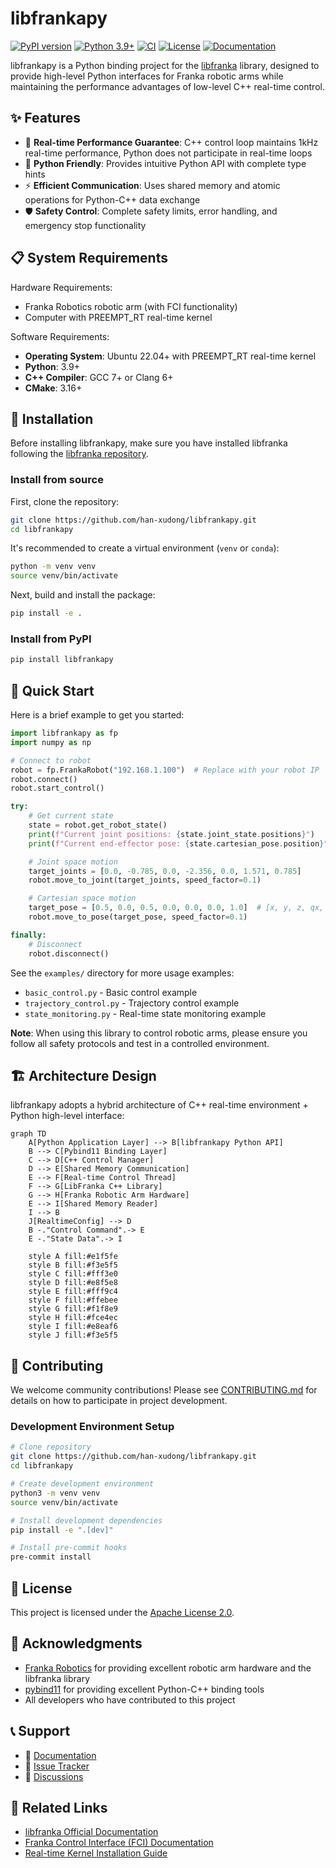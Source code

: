 # libfrankapy

 [![PyPI version](https://img.shields.io/pypi/v/libfrankapy?color=3776AB)](https://pypi.org/project/libfrankapy/) [![Python 3.9+](https://img.shields.io/badge/python-3.9+-3776AB)](https://www.python.org/downloads/) [![CI](https://img.shields.io/github/actions/workflow/status/han-xudong/libfrankapy/ci.yml?label=CI)](https://github.com/han-xudong/libfrankapy/actions) [![License](https://img.shields.io/badge/License-Apache%202.0-3DA639)](https://opensource.org/licenses/Apache-2.0) [![Documentation](https://img.shields.io/badge/Documentation-newest-5C73E7)](https://han-xudong.github.io/libfrankapy/)

libfrankapy is a Python binding project for the [libfranka](https://github.com/frankarobotics/libfranka) library, designed to provide high-level Python interfaces for Franka robotic arms while maintaining the performance advantages of low-level C++ real-time control.

## ✨ Features

- 🚀 **Real-time Performance Guarantee**: C++ control loop maintains 1kHz real-time performance, Python does not participate in real-time loops
- 🐍 **Python Friendly**: Provides intuitive Python API with complete type hints
- ⚡ **Efficient Communication**: Uses shared memory and atomic operations for Python-C++ data exchange
- 🛡️ **Safety Control**: Complete safety limits, error handling, and emergency stop functionality

## 📋 System Requirements

Hardware Requirements:

- Franka Robotics robotic arm (with FCI functionality)
- Computer with PREEMPT_RT real-time kernel

Software Requirements:

- **Operating System**: Ubuntu 22.04+ with PREEMPT_RT real-time kernel
- **Python**: 3.9+
- **C++ Compiler**: GCC 7+ or Clang 6+
- **CMake**: 3.16+

## 🚀 Installation

Before installing libfrankapy, make sure you have installed libfranka following the [libfranka repository](https://github.com/frankarobotics/libfranka).

### Install from source

First, clone the repository:

```bash
git clone https://github.com/han-xudong/libfrankapy.git
cd libfrankapy
```

It's recommended to create a virtual environment (`venv` or `conda`):

```bash
python -m venv venv
source venv/bin/activate
```

Next, build and install the package:

```bash
pip install -e .
```

### Install from PyPI

```bash
pip install libfrankapy
```

## 🎯 Quick Start

Here is a brief example to get you started:

```python
import libfrankapy as fp
import numpy as np

# Connect to robot
robot = fp.FrankaRobot("192.168.1.100")  # Replace with your robot IP
robot.connect()
robot.start_control()

try:
    # Get current state
    state = robot.get_robot_state()
    print(f"Current joint positions: {state.joint_state.positions}")
    print(f"Current end-effector pose: {state.cartesian_pose.position}")

    # Joint space motion
    target_joints = [0.0, -0.785, 0.0, -2.356, 0.0, 1.571, 0.785]
    robot.move_to_joint(target_joints, speed_factor=0.1)

    # Cartesian space motion
    target_pose = [0.5, 0.0, 0.5, 0.0, 0.0, 0.0, 1.0]  # [x, y, z, qx, qy, qz, qw]
    robot.move_to_pose(target_pose, speed_factor=0.1)

finally:
    # Disconnect
    robot.disconnect()
```

See the `examples/` directory for more usage examples:

- `basic_control.py` - Basic control example
- `trajectory_control.py` - Trajectory control example
- `state_monitoring.py` - Real-time state monitoring example

**Note**: When using this library to control robotic arms, please ensure you follow all safety protocols and test in a controlled environment.

## 🏗️ Architecture Design

libfrankapy adopts a hybrid architecture of C++ real-time environment + Python high-level interface:

```mermaid
graph TD
    A[Python Application Layer] --> B[libfrankapy Python API]
    B --> C[Pybind11 Binding Layer]
    C --> D[C++ Control Manager]
    D --> E[Shared Memory Communication]
    E --> F[Real-time Control Thread]
    F --> G[LibFranka C++ Library]
    G --> H[Franka Robotic Arm Hardware]
    E --> I[Shared Memory Reader]
    I --> B
    J[RealtimeConfig] --> D
    B -."Control Command".-> E
    E -."State Data".-> I
    
    style A fill:#e1f5fe
    style B fill:#f3e5f5
    style C fill:#fff3e0
    style D fill:#e8f5e8
    style E fill:#fff9c4
    style F fill:#ffebee
    style G fill:#f1f8e9
    style H fill:#fce4ec
    style I fill:#e8eaf6
    style J fill:#f3e5f5
```

## 🤝 Contributing

We welcome community contributions! Please see [CONTRIBUTING.md](CONTRIBUTING.md) for details on how to participate in project development.

### Development Environment Setup

```bash
# Clone repository
git clone https://github.com/han-xudong/libfrankapy.git
cd libfrankapy

# Create development environment
python3 -m venv venv
source venv/bin/activate

# Install development dependencies
pip install -e ".[dev]"

# Install pre-commit hooks
pre-commit install
```

## 📄 License

This project is licensed under the [Apache License 2.0](LICENSE).

## 🙏 Acknowledgments

- [Franka Robotics](https://www.franka.de/) for providing excellent robotic arm hardware and the libfranka library
- [pybind11](https://github.com/pybind/pybind11) for providing excellent Python-C++ binding tools
- All developers who have contributed to this project

## 📞 Support

- 📖 [Documentation](https://libfrankapy.readthedocs.io/)
- 🐛 [Issue Tracker](https://github.com/han-xudong/libfrankapy/issues)
- 💬 [Discussions](https://github.com/han-xudong/libfrankapy/discussions)

## 🔗 Related Links

- [libfranka Official Documentation](https://frankarobotics.github.io/docs/)
- [Franka Control Interface (FCI) Documentation](https://frankarobotics.github.io/docs/control_interface.html)
- [Real-time Kernel Installation Guide](https://frankarobotics.github.io/docs/installation_linux.html#setting-up-the-real-time-kernel)
